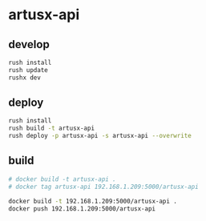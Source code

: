 # artusx-api

## develop

```bash
rush install
rush update
rushx dev
```

## deploy

```bash
rush install
rush build -t artusx-api
rush deploy -p artusx-api -s artusx-api --overwrite
```

## build

```bash
# docker build -t artusx-api .
# docker tag artusx-api 192.168.1.209:5000/artusx-api

docker build -t 192.168.1.209:5000/artusx-api .
docker push 192.168.1.209:5000/artusx-api
```
